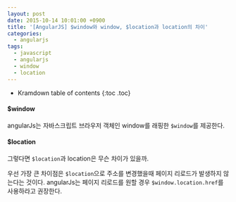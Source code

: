 ```yaml
---
layout: post
date: 2015-10-14 10:01:00 +0900
title: '[AngularJS] $window와 window, $location과 location의 차이'
categories:
  - angularjs
tags:
  - javascript
  - angularjs
  - window
  - location
---
```


* Kramdown table of contents
{:toc .toc}

#### $window

angularJs는 자바스크립트 브라우저 객체인 window를 래핑한 `$window`를 제공한다.


#### $location

그렇다면 `$location`과 location은 무슨 차이가 있을까.

우선 가장 큰 차이점은 `$location`으로 주소를 변경했을때 페이지 리로드가 발생하지 않는다는 것이다. angularJs는 페이지 리로드를 원할 경우 `$window.location.href`를 사용하라고 권장한다.
